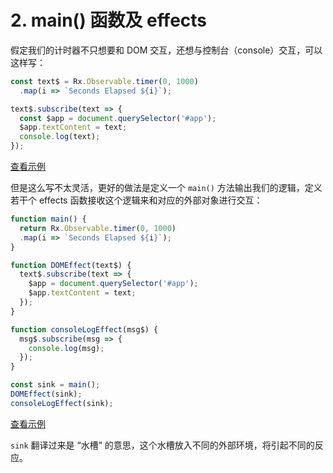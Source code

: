 # 2. main() 函数及 effects

假定我们的计时器不只想要和 DOM 交互，还想与控制台（console）交互，可以这样写：

```js
const text$ = Rx.Observable.timer(0, 1000)
  .map(i => `Seconds Elapsed ${i}`);

text$.subscribe(text => {
  const $app = document.querySelector('#app');
  $app.textContent = text;
  console.log(text);
});
```

[查看示例](http://jsbin.com/nuhisuy/18/edit?js,console,output)

但是这么写不太灵活，更好的做法是定义一个 `main()` 方法输出我们的逻辑，定义若干个 effects 函数接收这个逻辑来和对应的外部对象进行交互：

```js
function main() {
  return Rx.Observable.timer(0, 1000)
  .map(i => `Seconds Elapsed ${i}`);
}

function DOMEffect(text$) {
  text$.subscribe(text => {
    $app = document.querySelector('#app');
    $app.textContent = text;
  });
}

function consoleLogEffect(msg$) {
  msg$.subscribe(msg => {
    console.log(msg);
  });
}

const sink = main();
DOMEffect(sink);
consoleLogEffect(sink);
```

[查看示例](http://jsbin.com/nuhisuy/19/edit?js,console,output)

`sink` 翻译过来是 “水槽” 的意思，这个水槽放入不同的外部环境，将引起不同的反应。
